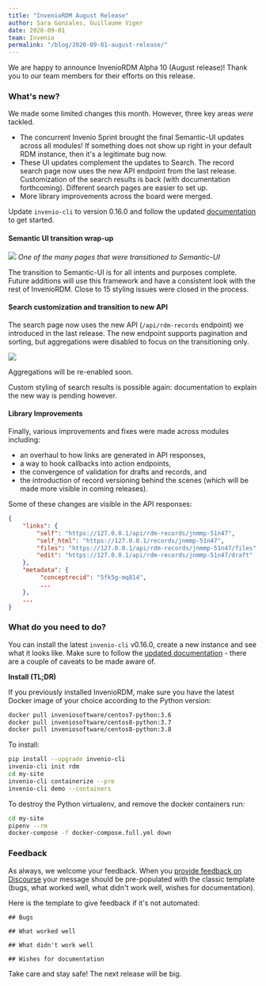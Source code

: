```yaml
---
title: "InvenioRDM August Release"
author: Sara Gonzales, Guillaume Viger
date: 2020-09-01
team: Invenio
permalink: "/blog/2020-09-01-august-release/"
---
```


We are happy to announce InvenioRDM Alpha 10 (August release)! Thank you to our team members for their efforts on this release.

### What's new?

We made some limited changes this month. However, three key areas *were* tackled.

* The concurrent Invenio Sprint brought the final Semantic-UI updates across all modules! If something does not show up right in your default RDM instance, then it's a legitimate bug now.
* These UI updates complement the updates to Search. The record search page now uses the new API endpoint from the last release. Customization of the search results is back (with documentation forthcoming). Different search pages are easier to set up.
* More library improvements across the board were merged.

Update `invenio-cli` to version 0.16.0 and follow the updated [documentation](https://inveniordm.docs.cern.ch/) to get started.


#### Semantic UI transition wrap-up

![](/assets/images/blog-posts/SemanticUI.png)
*One of the many pages that were transitioned to Semantic-UI*

The transition to Semantic-UI is for all intents and purposes complete. Future additions will use this framework and have a consistent look with the rest of InvenioRDM. Close to 15 styling issues were closed in the process.


#### Search customization and transition to new API

The search page now uses the new API (`/api/rdm-records` endpoint) we introduced in the last release. The new endpoint supports pagination and sorting, but aggregations were disabled to focus on the transitioning only.

![](/assets/images/blog-posts/SearchCustomization.png)

Aggregations will be re-enabled soon.

Custom styling of search results is possible again: documentation to explain the new way is pending however.


#### Library Improvements

Finally, various improvements and fixes were made across modules including:

* an overhaul to how links are generated in API responses,
* a way to hook callbacks into action endpoints,
* the convergence of validation for drafts and records, and
* the introduction of record versioning behind the scenes (which will be made more visible in coming releases).

Some of these changes are visible in the API responses:

```json
{
    "links": {
        "self": "https://127.0.0.1/api/rdm-records/jnmmp-51n47",
        "self_html": "https://127.0.0.1/records/jnmmp-51n47",
        "files": "https://127.0.0.1/api/rdm-records/jnmmp-51n47/files",
        "edit": "https://127.0.0.1/api/rdm-records/jnmmp-51n47/draft"
    },
    "metadata": {
         "conceptrecid": "5fk5g-mq814",
         ...
    },
    ...
}
```

### What do you need to do?

You can install the latest `invenio-cli` v0.16.0, create a new instance and see what it looks like. Make sure to follow the [updated documentation](https://inveniordm.docs.cern.ch/) - there are a couple of caveats to be made aware of.

**Install (TL;DR)**

If you previously installed InvenioRDM, make sure you have the latest Docker image of your choice according to the Python version:

```bash
docker pull inveniosoftware/centos7-python:3.6
docker pull inveniosoftware/centos8-python:3.7
docker pull inveniosoftware/centos8-python:3.8
```

To install:

```bash
pip install --upgrade invenio-cli
invenio-cli init rdm
cd my-site
invenio-cli containerize --pre
invenio-cli demo --containers
```

To destroy the Python virtualenv, and remove the docker containers run:

```bash
cd my-site
pipenv --rm
docker-compose -f docker-compose.full.yml down
```

### Feedback

As always, we welcome your feedback. When you [provide feedback on Discourse](https://invenio-talk.web.cern.ch/t/inveniordm-alpha-10-august-release/129) your message should be pre-populated with the classic template (bugs, what worked well, what didn't work well, wishes for documentation).

Here is the template to give feedback if it's not automated:

```
## Bugs

## What worked well

## What didn't work well

## Wishes for documentation
```

Take care and stay safe! The next release will be big.